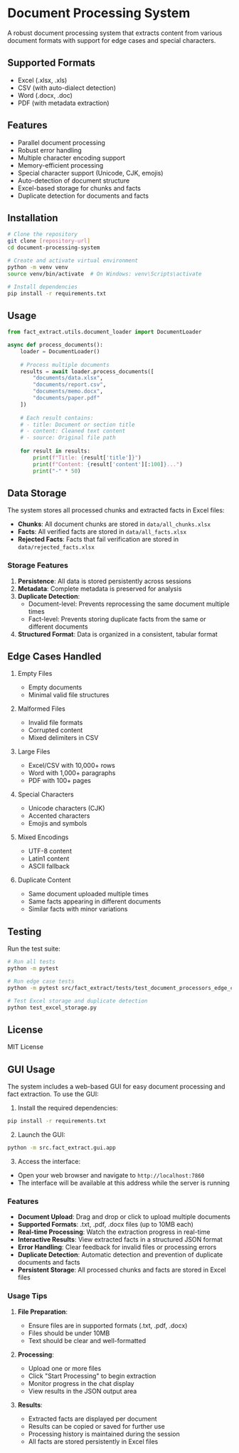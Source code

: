 # Document Processing System

A robust document processing system that extracts content from various document formats with support for edge cases and special characters.

## Supported Formats

- Excel (.xlsx, .xls)
- CSV (with auto-dialect detection)
- Word (.docx, .doc)
- PDF (with metadata extraction)

## Features

- Parallel document processing
- Robust error handling
- Multiple character encoding support
- Memory-efficient processing
- Special character support (Unicode, CJK, emojis)
- Auto-detection of document structure
- Excel-based storage for chunks and facts
- Duplicate detection for documents and facts

## Installation

```bash
# Clone the repository
git clone [repository-url]
cd document-processing-system

# Create and activate virtual environment
python -m venv venv
source venv/bin/activate  # On Windows: venv\Scripts\activate

# Install dependencies
pip install -r requirements.txt
```

## Usage

```python
from fact_extract.utils.document_loader import DocumentLoader

async def process_documents():
    loader = DocumentLoader()
    
    # Process multiple documents
    results = await loader.process_documents([
        "documents/data.xlsx",
        "documents/report.csv",
        "documents/memo.docx",
        "documents/paper.pdf"
    ])
    
    # Each result contains:
    # - title: Document or section title
    # - content: Cleaned text content
    # - source: Original file path
    
    for result in results:
        print(f"Title: {result['title']}")
        print(f"Content: {result['content'][:100]}...")
        print("-" * 50)
```

## Data Storage

The system stores all processed chunks and extracted facts in Excel files:

- **Chunks**: All document chunks are stored in `data/all_chunks.xlsx`
- **Facts**: All verified facts are stored in `data/all_facts.xlsx`
- **Rejected Facts**: Facts that fail verification are stored in `data/rejected_facts.xlsx`

### Storage Features

1. **Persistence**: All data is stored persistently across sessions
2. **Metadata**: Complete metadata is preserved for analysis
3. **Duplicate Detection**:
   - Document-level: Prevents reprocessing the same document multiple times
   - Fact-level: Prevents storing duplicate facts from the same or different documents
4. **Structured Format**: Data is organized in a consistent, tabular format

## Edge Cases Handled

1. Empty Files
   - Empty documents
   - Minimal valid file structures

2. Malformed Files
   - Invalid file formats
   - Corrupted content
   - Mixed delimiters in CSV

3. Large Files
   - Excel/CSV with 10,000+ rows
   - Word with 1,000+ paragraphs
   - PDF with 100+ pages

4. Special Characters
   - Unicode characters (CJK)
   - Accented characters
   - Emojis and symbols

5. Mixed Encodings
   - UTF-8 content
   - Latin1 content
   - ASCII fallback

6. Duplicate Content
   - Same document uploaded multiple times
   - Same facts appearing in different documents
   - Similar facts with minor variations

## Testing

Run the test suite:

```bash
# Run all tests
python -m pytest

# Run edge case tests
python -m pytest src/fact_extract/tests/test_document_processors_edge_cases.py

# Test Excel storage and duplicate detection
python test_excel_storage.py
```

## License

MIT License

## GUI Usage

The system includes a web-based GUI for easy document processing and fact extraction. To use the GUI:

1. Install the required dependencies:
```bash
pip install -r requirements.txt
```

2. Launch the GUI:
```bash
python -m src.fact_extract.gui.app
```

3. Access the interface:
- Open your web browser and navigate to `http://localhost:7860`
- The interface will be available at this address while the server is running

### Features

- **Document Upload**: Drag and drop or click to upload multiple documents
- **Supported Formats**: .txt, .pdf, .docx files (up to 10MB each)
- **Real-time Processing**: Watch the extraction progress in real-time
- **Interactive Results**: View extracted facts in a structured JSON format
- **Error Handling**: Clear feedback for invalid files or processing errors
- **Duplicate Detection**: Automatic detection and prevention of duplicate documents and facts
- **Persistent Storage**: All processed chunks and facts are stored in Excel files

### Usage Tips

1. **File Preparation**:
   - Ensure files are in supported formats (.txt, .pdf, .docx)
   - Files should be under 10MB
   - Text should be clear and well-formatted

2. **Processing**:
   - Upload one or more files
   - Click "Start Processing" to begin extraction
   - Monitor progress in the chat display
   - View results in the JSON output area

3. **Results**:
   - Extracted facts are displayed per document
   - Results can be copied or saved for further use
   - Processing history is maintained during the session
   - All facts are stored persistently in Excel files